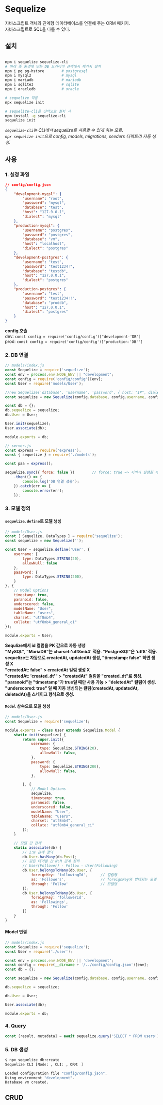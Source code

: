 # Sequelize

자바스크립트 객체와 관계형 데이터베이스를 연결해 주는 ORM 패키지.  
자바스크립트로 SQL을 다룰 수 있다.

## 설치

```bash

npm i sequelize sequelize-cli
# 아래 중 환경에 맞는 DB 드라이버 선택해서 패키지 설치
npm i pg pg-hstore        # postgresql
npm i mysql2              # mysql
npm i mariadb             # mariadb
npm i sqlite3             # sqlite
npm i oracledb            # oracle

# sequelize 적용
npx sequelize init

# sequelize-cli를 전역으로 설치 시
npm install -g sequelize-cli
sequelize init
```

*`sequelize-cli`는 CLI에서 sequelize를 사용할 수 있게 하는 모듈.*  
*`npx sequelize init`으로 config, models, migrations, seeders 디렉토리 자동 생성.*

## 사용

### 1. 설정 파일

```json
// config/config.json
{
    "development-myqsl": {
        "username": "root",
        "password": "mysql",
        "database": "test",
        "host": "127.0.0.1",
        "dialect": "mysql"
    },
    "production-mysql": {
        "username": "postgres",
        "password": "postgres",
        "database": "vm",
        "host": "localhost",
        "dialect": "postgres"
    },
    "development-postgres": {
        "username": "test",
        "password": "test1234!",
        "database": "testdb",
        "host": "127.0.0.1",
        "dialect": "postgres"
    },
    "production-postgres": {
        "username": "test",
        "password": "test1234!!",
        "database": "proddb",
        "host": "127.0.0.1",
        "dialect": "postgres"
    }
}
```

**config 호출**  
dev: `const config = require('config/config')["development-'DB"]`  
prod: `const config = require('config/config')["production-'DB'"]`

### 2. DB 연결

``` javascript
// models/index.js
const Sequelize = require('sequelize');
const env = process.env.NODE_ENV || "development";
const config = require('config/config')[env];
const User = require('models/User');

//new Sequelize('database', 'username', 'password', { host: "IP", dialect: "postgres" })
const sequelize = new Sequelize(config.database, config.username, config.password, config);

const db = {};
db.sequelize = sequelize;
db.User = User;

User.init(sequelize);
User.associate(db);

module.exports = db;
```

```javascript
// server.js
const express = require('express');
const { sequelize } = require('./models');

const paa = express();

sequelize.sync({ force: false })        // force: true => 서버가 실행될 때마다 테이블 재생성.
    .then(() => {
        console.log('DB 연결 성공');
    }).catch(err => {
        console.error(err);
    });
```

### 3. 모델 정의

#### `sequelize.define`로 모델 생성

```javascript
// models/User.js
const { Sequelize, DataTypes } = require('sequelize');
const sequelize = new Sequelize('');

const User = sequelize.define('User', {
    username: {
        type: DataTypes.STRING(20),
        allowNull: false
    },
    password: {
        type: DataTypes.STRING(200),
    }
}, {
    // Model Options
    timestamp: true,            
    paranoid: false,
    underscored: false,
    modelName: "User",
    tableName: "users",
    charset: "utf8mb4",
    collate: "utf8mb4_general_ci"
});

module.exports = User;
```

**Sequlize에서 id 컬럼을 PK 값으로 자동 생성**  
**"MySQL", "MariaDB"는 charset:'utf8mb4' 적용. "PostgreSQl"은 'utf8' 적용.**  
**sequelize는 자동으로 createdAt, updatedAt 생성, "timestamp: false" 하면 생성 X**  
**"createdAt: false" > createdAt 컬럼 생성 X**  
**"createdAt: 'created_dt'" > "createdAt" 컬럼을 "created_dt"로 생성.**  
**"paranoid"는 "timestamp"가 true일 때만 사용 가능 > "deletedAt" 컬럼이 생성.**  
**"underscored: true" 일 때 자동 생성되는 컬럼(createdAt, updatedAt, deletedAt)을 스네이크 형식으로 생성.**  


#### `Model` 상속으로 모델 생성

```javascript
// models/User.js
const Sequelize = require('sequelize');

module.exports = class User extends Sequelize.Model {
    static init(sequelize) {
        return super.init({
            username: {
                type: Sequelize.STRING(20),
                allowNull: false,
            },
            password: {
                type: Sequelize.STRING(200),
                allowNull: false,
            },

        }, {
            // Model Options
            sequelize,
            timestamp: true,
            paranoid: false,
            underscored: false,
            modelName: "User",
            tableName: "users",
            charset: "utf8mb4",
            collate: "utf8mb4_general_ci"
        });
    }

    // 모델 간 관계 
    static associate(db) {
        // 1:N 관계 정의
        db.User.hasMany(db.Post);
        // 같은 테이블 간 N:M 관계 정의
        // User(Follower) - Follow - User(Following)
        db.User.belongsToMany(db.User, {
            foreignKey: 'followingId',      // 컬럼명
            as: 'Followers',                // foreignKey와 반대되는 모델 - 같은 테이블 간 N:M 관계 정의할 때만 사용
            through: 'Follow'               // 모델명
        });
        db.User.belongsToMany(db.User, {
            foreignKey: 'followerId',
            as: 'Followings',
            through: 'Follow'
        })
    }
}
```

#### Model 연결

```javascript
// models/index.js
const Sequelize = require('sequelize');
const User = require('./user');

const env = process.env.NODE_ENV || 'development';
const config = require(__dirname + '/../config/config.json')[env];
const db = {};

const sequelize = new Sequelize(config.database, config.username, config.password, config);

db.sequelize = sequelize;

db.User = User;

User.associate(db);

module.exports = db;
```

### 4. Query

```javascript
const [result, metadata] = await sequelize.query('SELECT * FROM users');
```

### 5. DB 생성

```bash
$ npx sequelize db:create
Sequelize CLI [Node: , CLI: , ORM: ]

Loaded configuration file "config/config.json".
Using environment "development".
Database vm created.
```

## CRUD

